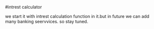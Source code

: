 #intrest calculator

we start it with intrest calculation function in it.but in future we can add many banking seervvices. so stay tuned.